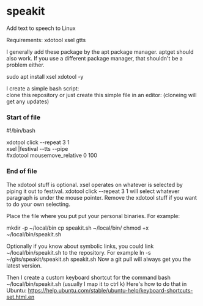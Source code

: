 # speakit
Add text to speech to Linux


Requirements:
xdotool
xsel
gtts 

I generally add these package by the apt package manager.  aptget should also work.  If you use a different package manager, that shouldn't be a problem either.

sudo apt install xsel xdotool -y

I create a simple bash script:  
clone this repository or just create this simple file in an editor:  (cloneing will get any updates)

### Start of file

#!/bin/bash

xdotool click --repeat 3 1  
xsel |festival --tts --pipe  
#xdotool mousemove_relative 0 100

### End of file

The xdotool stuff is optional.  xsel operates on whatever is selected by piping it out to festival.  xdotool click --repeat 3 1 will select whatever paragraph is under the mouse pointer. Remove the xdotool stuff if you want to do your own selecting.  

Place the file where you put put your personal binaries.  For example:

mkdir -p ~/local/bin
cp speakit.sh ~/local/bin/
chmod +x ~/local/bin/speakit.sh

Optionally if you know about symbolic links, you could link ~/local/bin/speakit.sh to the repository.  For example ln -s ~/gits/speakit/speakit.sh speakit.sh
Now a git pull will always get you the latest version.

Then I create a custom keyboard shortcut for the command bash ~/local/bin/speakit.sh (usually I map it to ctrl k)  Here's how to do that in Ubuntu:  https://help.ubuntu.com/stable/ubuntu-help/keyboard-shortcuts-set.html.en      



